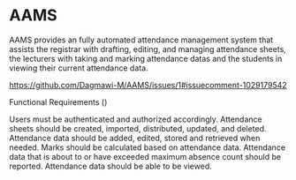 # AAMS

AAMS provides an fully automated attendance management system that assists the registrar with drafting, editing, and managing attendance sheets, 
the lecturers with taking and marking attendance datas and the students in viewing their current attendance data.





https://github.com/Dagmawi-M/AAMS/issues/1#issuecomment-1029179542
















Functional Requirements ()

Users must be authenticated and authorized accordingly.
Attendance sheets should be created, imported, distributed, updated, and deleted.
Attendance data should be added, edited, stored and retrieved when needed.
Marks should be calculated based on attendance data.
Attendance data that is about to or have exceeded maximum absence count should be reported.
Attendance data should be able to be viewed.
